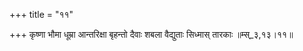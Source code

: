 +++
title = "११"

+++
कृष्णा भौमा धूम्रा आन्तरिक्षा बृहन्तो दैवाः शबला वैद्युताः सिध्मास् तारकाः ॥म्स्_३,१३।११॥  
    
